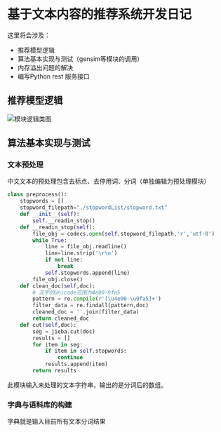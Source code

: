 # 基于文本内容的推荐系统开发日记
这里将会涉及：
- 推荐模型逻辑
- 算法基本实现与测试（gensim等模块的调用）
- 内存溢出问题的解决
- 编写Python rest 服务接口
## 推荐模型逻辑
![模块逻辑类图](https://ws1.sinaimg.cn/large/6af92b9fgy1fu13zbjhwoj20t90hn40u.jpg)

## 算法基本实现与测试
### 文本预处理
中文文本的预处理包含去标点、去停用词、分词（单独编辑为预处理模块）
```python
class preprocess():
    stopwords = []
    stopword_filepath="./stopwordList/stopword.txt"
    def __init__(self):
        self.__readin_stop()
    def __readin_stop(self):
        file_obj = codecs.open(self.stopword_filepath,'r','utf-8')
        while True:
            line = file_obj.readline()
            line=line.strip('\r\n')
            if not line:
                break
            self.stopwords.append(line)
        file_obj.close()
    def clean_doc(self,doc):
        # 汉字的Unicode范围为4e00-9fa5
        pattern = re.compile(r'[\u4e00-\u9fa5]+')
        filter_data = re.findall(pattern,doc)
        cleaned_doc = ''.join(filter_data)
        return cleaned_doc
    def cut(self,doc):
        seg = jieba.cut(doc)
        results = []
        for item in seg:
            if item in self.stopwords:
                continue
            results.append(item)
        return results
```
此模块输入未处理的文本字符串，输出的是分词后的数组。
### 字典与语料库的构建
字典就是输入目前所有文本分词结果
